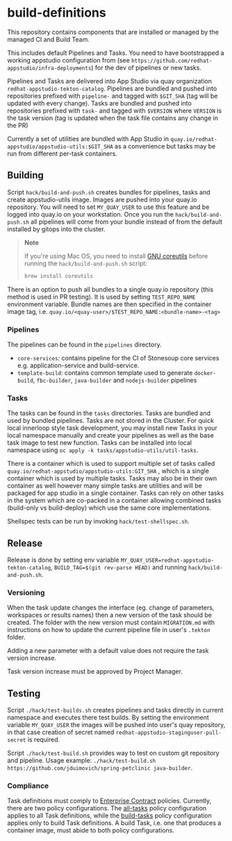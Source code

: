# build-definitions

This repository contains components that are installed or managed by the managed CI and Build Team.

This includes default Pipelines and Tasks. You need to have bootstrapped a working appstudio configuration from (see `https://github.com/redhat-appstudio/infra-deployments`) for the dev of pipelines or new tasks.

Pipelines and Tasks are delivered into App Studio via quay organization `redhat-appstudio-tekton-catalog`.
Pipelines are bundled and pushed into repositories prefixed with `pipeline-` and tagged with `$GIT_SHA` (tag will be updated with every change).
Tasks are bundled and pushed into repositories prefixed with `task-` and tagged with `$VERSION` where `VERSION` is the task version (tag is updated when the task file contains any change in the PR)

Currently a set of utilities are bundled with App Studio in `quay.io/redhat-appstudio/appstudio-utils:$GIT_SHA` as a convenience but tasks may be run from different per-task containers.


## Building

Script `hack/build-and-push.sh` creates bundles for pipelines, tasks and create appstudio-utils image. Images are pushed into your quay.io repository. You will need to set `MY_QUAY_USER` to use this feature and be logged into quay.io on your workstation.
Once you run the `hack/build-and-push.sh` all pipelines will come from your bundle instead of from the default installed by gitops into the cluster.

> **Note**
>
> If you're using Mac OS, you need to install [GNU coreutils](https://formulae.brew.sh/formula/coreutils) before running the `hack/build-and-push.sh` script:
> ```bash
> brew install coreutils
> ```

There is an option to push all bundles to a single quay.io repository (this method is used in PR testing). It is used by setting `TEST_REPO_NAME` environment variable. Bundle names are then specified in the container image tag, i.e. `quay.io/<quay-user>/$TEST_REPO_NAME:<bundle-name>-<tag>`

### Pipelines

The pipelines can be found in the `pipelines` directory.

- `core-services`: contains pipeline for the CI of Stonesoup core services e.g. application-service and build-service.
- `template-build`: contains common template used to generate `docker-build`, `fbc-builder`, `java-builder` and `nodejs-builder` pipelines

### Tasks

The tasks can be found in the `tasks` directories. Tasks are bundled and used by bundled pipelines. Tasks are not stored in the Cluster.
For quick local innerloop style task development, you may install new Tasks in your local namespace manually and create your pipelines as well as the base task image to test new function. Tasks can be installed into local namespace using `oc apply -k tasks/appstudio-utils/util-tasks`.

There is a container which is used to support multiple set of tasks called `quay.io/redhat-appstudio/appstudio-utils:GIT_SHA` , which is a single container which is used by multiple tasks. Tasks may also be in their own container as well however many simple tasks are utilities and will be packaged for app studio in a single container. Tasks can rely on other tasks in the system which are co-packed in a container allowing combined tasks (build-only vs build-deploy) which use the same core implementations.

Shellspec tests can be run by invoking `hack/test-shellspec.sh`.

## Release

Release is done by setting env variable `MY_QUAY_USER=redhat-appstudio-tekton-catalog`, `BUILD_TAG=$(git rev-parse HEAD)` and running `hack/build-and-push.sh`.

### Versioning

When the task update changes the interface (eg. change of parameters, workspaces or results names) then a new version of the task should be created. The folder with the new version must contain `MIGRATION.md` with instructions on how to update the current pipeline file in user's `.tekton` folder.

Adding a new parameter with a default value does not require the task version increase.

Task version increase must be approved by Project Manager.

## Testing

Script `./hack/test-builds.sh` creates pipelines and tasks directly in current namespace and executes there test builds. By setting the environment variable `MY_QUAY_USER` the images will be pushed into user's quay repository, in that case creation of secret named `redhat-appstudio-staginguser-pull-secret` is required.

Script `./hack/test-build.sh` provides way to test on custom git repository and pipeline. Usage example: `./hack/test-build.sh https://github.com/jduimovich/spring-petclinic java-builder`.

### Compliance

Task definitions must comply to [Enterprise Contract](https://enterprisecontract.dev/) policies.
Currently, there are two policy configurations. The [all-tasks](./policies/all-tasks.yaml) policy
configuration applies to all Task definitions, while the [build-tasks](./policies/build-tasks.yaml)
policy configuration applies only to build Task definitions. A build Task, i.e. one that produces a
container image, must abide to both policy configurations.
